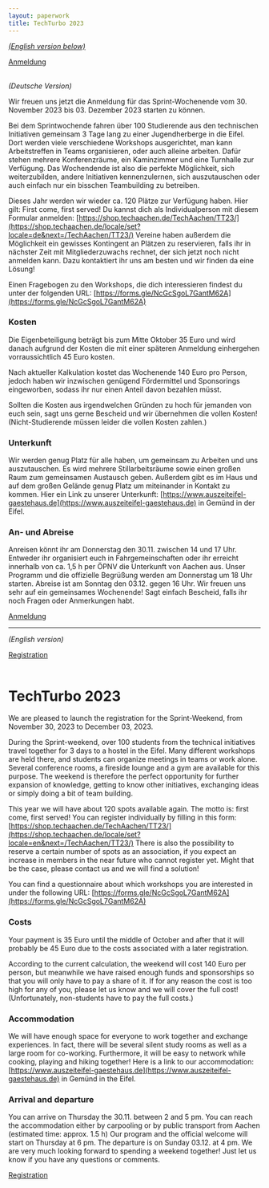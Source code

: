 ```yaml
---
layout: paperwork
title: TechTurbo 2023
---
```


[_(English version below)_](#english)

<div class="row">
  <div style="margin-left: auto; margin-right: auto;"><a href="https://shop.techaachen.de/locale/set?locale=de&next=/TechAachen/TT23/" class="btn btn-primary btn-xl" title="Anmeldung">Anmeldung</a></div>
</div>
<br />

_(Deutsche Version)_


Wir freuen uns jetzt die Anmeldung für das Sprint-Wochenende vom 30. November 2023 bis 03. Dezember 2023 starten zu können.


Bei dem Sprintwochende fahren über 100 Studierende aus den technischen Initiativen gemeinsam 3 Tage lang zu einer Jugendherberge in die Eifel. Dort werden viele verschiedene Workshops ausgerichtet, man kann Arbeitstreffen in Teams organisieren, oder auch alleine arbeiten.  Dafür stehen mehrere Konferenzräume, ein Kaminzimmer und eine Turnhalle zur Verfügung. 
Das Wochendende ist also die perfekte Möglichkeit, sich weiterzubilden, andere Initiativen kennenzulernen, sich auszutauschen oder auch einfach nur ein bisschen Teambuilding zu betreiben.


Dieses Jahr werden wir wieder ca. 120 Plätze zur Verfügung haben. Hier gilt: First come, first served!
Du kannst dich als Individualperson mit diesem Formular anmelden: [https://shop.techaachen.de/TechAachen/TT23/](https://shop.techaachen.de/locale/set?locale=de&next=/TechAachen/TT23/)
Vereine haben außerdem die Möglichkeit ein gewisses Kontingent an Plätzen zu reservieren, falls ihr in nächster Zeit mit Mitgliederzuwachs rechnet, der sich jetzt noch nicht anmelden kann. Dazu kontaktiert ihr uns am besten und wir finden da eine Lösung!

Einen Fragebogen zu den Workshops, die dich interessieren findest du unter der folgenden URL: [https://forms.gle/NcGcSgoL7GantM62A](https://forms.gle/NcGcSgoL7GantM62A)

### Kosten

Die Eigenbeteiligung beträgt bis zum Mitte Oktober 35 Euro und wird danach aufgrund der Kosten die mit einer späteren Anmeldung einhergehen vorraussichtlich 45 Euro kosten.

Nach aktueller Kalkulation kostet das Wochenende 140 Euro pro Person, jedoch haben wir inzwischen genügend Fördermittel und Sponsorings eingeworben, sodass ihr nur einen Anteil davon bezahlen müsst.

Sollten die Kosten aus irgendwelchen Gründen zu hoch für jemanden von euch sein, sagt uns gerne Bescheid und wir übernehmen die vollen Kosten!
(Nicht-Studierende müssen leider die vollen Kosten zahlen.)

### Unterkunft

Wir werden genug Platz für alle haben, um gemeinsam zu Arbeiten und uns auszutauschen. Es wird mehrere Stillarbeitsräume sowie einen großen Raum zum gemeinsamen Austausch geben. Außerdem gibt es im Haus und auf dem großen Gelände genug Platz um miteinander in Kontakt zu kommen. Hier ein Link zu unserer Unterkunft: [https://www.auszeiteifel-gaestehaus.de](https://www.auszeiteifel-gaestehaus.de) in Gemünd in der Eifel.

### An- und Abreise

Anreisen könnt ihr am Donnerstag den 30.11. zwischen 14 und 17 Uhr. Entweder ihr organisiert euch in Fahrgemeinschaften oder ihr erreicht innerhalb von ca. 1,5 h per ÖPNV die Unterkunft von Aachen aus.
Unser Programm und die offizielle Begrüßung werden am Donnerstag um 18 Uhr starten. Abreise ist am Sonntag den 03.12. gegen 16 Uhr.
Wir freuen uns sehr auf ein gemeinsames Wochenende! Sagt einfach Bescheid, falls ihr noch Fragen oder Anmerkungen habt.

<div class="row">
  <div style="margin-left: auto; margin-right: auto;"><a href="https://shop.techaachen.de/locale/set?locale=de&next=/TechAachen/TT23/" class="btn btn-primary btn-xl" title="Anmeldung">Anmeldung</a></div>
</div>

<hr />

_(English version)_

<a name="english"></a>

<div class="row">
  <div style="margin-left: auto; margin-right: auto;"><a href="https://shop.techaachen.de/locale/set?locale=en&next=/TechAachen/TT23/" class="btn btn-primary btn-xl" title="Registration">Registration</a></div>
</div>
<br />

# TechTurbo 2023

We are pleased to launch the registration for the Sprint-Weekend, from November 30, 2023 to December 03, 2023.


During the Sprint-weekend, over 100 students from the technical initiatives travel together for 3 days to a hostel in the Eifel. Many different workshops are held there, and students can organize meetings in teams or work alone.  Several conference rooms, a fireside lounge and a gym are available for this purpose. 
The weekend is therefore the perfect opportunity for further expansion of knowledge, getting to know other initiatives, exchanging ideas or simply doing a bit of team building.


This year we will have about 120 spots available again. The motto is: first come, first served!
You can register individually by filling in this form: [https://shop.techaachen.de/TechAachen/TT23/](https://shop.techaachen.de/locale/set?locale=en&next=/TechAachen/TT23/)
There is also the possibility to reserve a certain number of spots as an association, if you expect an increase in members in the near future who cannot register yet. Might that be the case, please contact us and we will find a solution!

You can find a questionnaire about which workshops you are interested in under the following URL: [https://forms.gle/NcGcSgoL7GantM62A](https://forms.gle/NcGcSgoL7GantM62A)

### Costs

Your payment is 35 Euro until the middle of October and after that it will probably be 45 Euro due to the costs associated with a later registration.

According to the current calculation, the weekend will cost 140 Euro per person, but meanwhile we have raised enough funds and sponsorships so that you will only have to pay a share of it.
If for any reason the cost is too high for any of you, please let us know and we will cover the full cost!
(Unfortunately, non-students have to pay the full costs.)

### Accommodation

We will have enough space for everyone to work together and exchange experiences. In fact, there will be several silent study rooms as well as a large room for co-working. Furthermore, it will be easy to network while cooking, playing and hiking together! Here is a link to our accommodation: [https://www.auszeiteifel-gaestehaus.de](https://www.auszeiteifel-gaestehaus.de) in Gemünd in the Eifel.

### Arrival and departure

You can arrive on Thursday the 30.11. between 2 and 5 pm. You can reach the accommodation either by carpooling or by public transport from Aachen (estimated time: approx. 1.5 h)
Our program and the official welcome will start on Thursday at 6 pm. The departure is on Sunday 03.12. at 4 pm.
We are very much looking forward to spending a weekend together! Just let us know if you have any questions or comments.


<div class="row">
  <div style="margin-left: auto; margin-right: auto;"><a href="https://shop.techaachen.de/locale/set?locale=en&next=/TechAachen/TT23/" class="btn btn-primary btn-xl" title="Registration">Registration</a></div>
</div>
